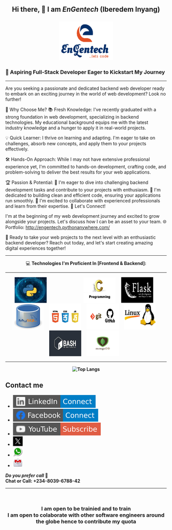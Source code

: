 ## <p align="center"> Hi there, 👋  I am <i><span font-size="50px">EnGentech</i> (Iberedem Inyang) <br><br><img src="logo.PNG" width="170px" height="120px"></p>
### 🌟 Aspiring Full-Stack Developer Eager to Kickstart My Journey
<hr>
Are you seeking a passionate and dedicated backend web developer ready to embark on an exciting journey in the world of web development? Look no further!

🚀 Why Choose Me?
📚 Fresh Knowledge: I've recently graduated with a strong foundation in web development, specializing in backend technologies. My educational background equips me with the latest industry knowledge and a hunger to apply it in real-world projects.

💡 Quick Learner: I thrive on learning and adapting. I'm eager to take on challenges, absorb new concepts, and apply them to your projects effectively.

🛠️ Hands-On Approach: While I may not have extensive professional experience yet, I'm committed to hands-on development, crafting code, and problem-solving to deliver the best results for your web applications.

🏆 Passion & Potential:
🌟 I'm eager to dive into challenging backend development tasks and contribute to your projects with enthusiasm.
🌟 I'm dedicated to building clean and efficient code, ensuring your applications run smoothly.
🌟 I'm excited to collaborate with experienced professionals and learn from their expertise.
🔗 Let's Connect!

I'm at the beginning of my web development journey and excited to grow alongside your projects. Let's discuss how I can be an asset to your team.
🌐 Portfolio: http://engentech.pythonanywhere.com/

🚀 Ready to take your web projects to the next level with an enthusiastic backend developer? Reach out today, and let's start creating amazing digital experiences together!

<div align='center'>
  <p>
  <hr>
    💻 <b> Technologies I'm Proficient In [Frontend & Backend]:<b><hr>
  </p>
  <p align="center">
    <img src="python.jpg" alt="Alt Text" width="100px" height="80px" style="margin-right: 100px">&nbsp;&nbsp;&nbsp;&nbsp;
    <img src="c_language.jpeg" alt="Alt Text" width="100px" height="80px">&nbsp;&nbsp;&nbsp;&nbsp;
    <img src="flask.webp" alt="Alt Text" width="100px" height="80px">&nbsp;&nbsp;&nbsp;&nbsp;
    <img src="mysql.jpeg" alt="Alt Text" width="100px" height="80px">&nbsp;&nbsp;&nbsp;&nbsp;
    <img src="frontends.jpg" alt="Alt Text" width="100px" height="80px">&nbsp;&nbsp;&nbsp;&nbsp;
    <img src="git_github.png" alt="Alt Text" width="100px" height="80px">&nbsp;&nbsp;&nbsp;&nbsp;
    <img src="linux.jpeg" alt="Alt Text" width="100px" height="80px">&nbsp;&nbsp;&nbsp;&nbsp;
    <img src="bash.jpeg" alt="Alt Text" width="100px" height="80px">&nbsp;&nbsp;&nbsp;&nbsp;
    <img src="mongodb.jpeg" alt="Alt Text" width="100px" height="80px">&nbsp;&nbsp;&nbsp;&nbsp;
  </p>
  <hr>
  
</div>

<div align='center'>

![Top Langs](https://github-readme-stats.vercel.app/api/top-langs/?username=EnGentech&layout=compact&theme=dark)

</div>


## Contact me
* <a href="https://www.linkedin.com/in/iberedem-inyang-3b88ba223/"><img src="LinkedIn-Connect-blue.svg">
* <a href="https://web.facebook.com/engr.gentle.1/"><img src="Facebook-Connect-blue.svg">
* <a href="https://www.youtube.com/channel/UCYmk2Fu0B1nre0N2Q05Zp_A"><img src="YouTube-Subscribe-red.svg">
* <a href="https://twitter.com/inyang_iberedem"><img src="twitter.jpeg" width="30" height="30">
* [<img src="whasapp.png" alt="WhatsApp" width="30" height="30" />](https://wa.me/2348039678842)
* [<img src="mailme.png" alt="Email me" width="30" height="30" />](mailto:engen.inyang@gmail.com)


_Do you prefer <i>call</i>_ 🤔<br>
<b>Chat or Call: +234-8039-6788-42</b><br>  

  <hr><br>
  
 ### <p align="center"> I am open to be trainied and to train  <br>I am open to colaborate with other software engineers around the globe hence to contribute my quota </p>
<!--
**EnGentech/EnGentech** is a ✨ _special_ ✨ repository because its `README.md` (this file) appears on your GitHub profile.

Here are some ideas to get you started:

- 🔭 I’m currently working on ...
- 🌱 I’m currently learning ...
- 👯 I’m looking to collaborate on ...
- 🤔 I’m looking for help with ...
- 💬 Ask me about ...
- 📫 How to reach me: ...
- 😄 Pronouns: ...
- ⚡ Fun fact: ...
-->
